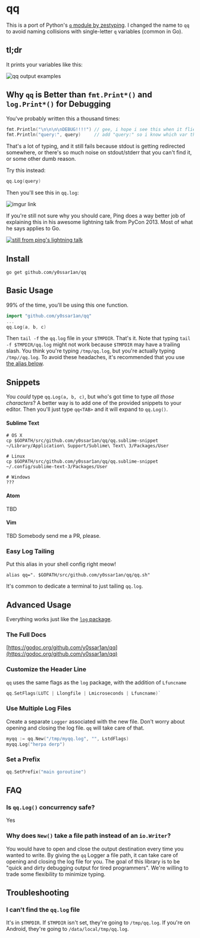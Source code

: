 # qq

This is a port of Python's [`q` module by zestyping](https://github.com/zestyping/q).
I changed the name to `qq` to avoid naming collisions with single-letter `q`
variables (common in Go).

## tl;dr

It prints your variables like this:

![qq output examples](https://i.imgur.com/4M125tLl.png)

## Why `qq` is Better than `fmt.Print*()` and `log.Print*()` for Debugging

You've probably written this a thousand times:

```go
fmt.Println("\n\n\n\nDEBUG!!!!") // gee, i hope i see this when it flies by.
fmt.Println("query:", query)     // add "query:" so i know which var this is
```

That's a lot of typing, and it still fails because stdout is getting redirected
somewhere, or there's so much noise on stdout/stderr that you can't find it, or
some other dumb reason.

Try this instead:

```go
qq.Log(query)
```

Then you'll see this in `qq.log`:

![imgur link](https://i.imgur.com/hUgIKyA.png)

If you're still not sure why you should care, Ping does a way better job of
explaining this in his awesome lightning talk from PyCon 2013. Most of what he
says applies to Go.

[![still from ping's lightning talk](https://i.imgur.com/7KmWvtG.jpg)](https://youtu.be/OL3De8BAhME?t=25m14s)

## Install

```
go get github.com/y0ssar1an/qq
```

## Basic Usage

99% of the time, you'll be using this one function.

```go
import "github.com/y0ssar1an/qq"
...
qq.Log(a, b, c)
```

Then `tail -f` the `qq.log` file in your `$TMPDIR`. That's it. Note that typing
`tail -f $TMPDIR/qq.log` might not work because `$TMPDIR` may have a trailing
slash. You think you're typing `/tmp/qq.log`, but you're actually typing
`/tmp//qq.log`. To avoid these headaches, it's recommended that you use [the
alias below](https://github.com/y0ssar1an/qq#easy-log-tailing).

## Snippets

You _could_ type `qq.Log(a, b, c)`, but who's got time to type _all those
characters_? A better way is to add one of the provided snippets to your editor.
Then you'll just type `qq<TAB>` and it will expand to `qq.Log()`.

#### Sublime Text
```
# OS X
cp $GOPATH/src/github.com/y0ssar1an/qq/qq.sublime-snippet ~/Library/Application\ Support/Sublime\ Text\ 3/Packages/User

# Linux
cp $GOPATH/src/github.com/y0ssar1an/qq/qq.sublime-snippet ~/.config/sublime-text-3/Packages/User

# Windows
???

```

#### Atom
TBD

#### Vim
TBD Somebody send me a PR, please.


### Easy Log Tailing

Put this alias in your shell config right meow!
```
alias qq=". $GOPATH/src/github.com/y0ssar1an/qq/qq.sh"
```

It's common to dedicate a terminal to just tailing `qq.log`.

## Advanced Usage

Everything works just like the [`log` package](https://golang.org/pkg/log/).

### The Full Docs

[https://godoc.org/github.com/y0ssar1an/qq](https://godoc.org/github.com/y0ssar1an/qq)

### Customize the Header Line

`qq` uses the same flags as the `log` package, with the addition of `Lfuncname`

```go
qq.SetFlags(LUTC | Llongfile | Lmicroseconds | Lfuncname)`
```

### Use Multiple Log Files

Create a separate `Logger` associated with the new file. Don't worry about
opening and closing the log file. `qq` will take care of that.

```go
myqq := qq.New("/tmp/myqq.log", "", LstdFlags)
myqq.Log("herpa derp")
```

### Set a Prefix
```go
qq.SetPrefix("main goroutine")
```

## FAQ

### Is `qq.Log()` concurrency safe?
Yes

### Why does `New()` take a file path instead of an `io.Writer`?
You would have to open and close the output destination every time you wanted
to write. By giving the `qq` Logger a file path, it can take care of opening
and closing the log file for you. The goal of this library is to be "quick and
dirty debugging output for tired programmers". We're willing to trade some
flexibility to minimize typing.

## Troubleshooting

### I can't find the `qq.log` file

It's in `$TMPDIR`. If `$TMPDIR` isn't set, they're going to `/tmp/qq.log`. If
you're on Android, they're going to `/data/local/tmp/qq.log`.
